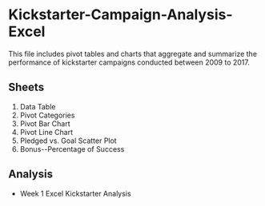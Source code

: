 # Kickstarter-Campaign-Analysis-Excel
This file includes pivot tables and charts that aggregate and summarize the performance of kickstarter campaigns conducted between 2009 to 2017.
## Sheets
1. Data Table
1. Pivot Categories
1. Pivot Bar Chart
1. Pivot Line Chart
1. Pledged vs. Goal Scatter Plot
1. Bonus--Percentage of Success
## Analysis
* Week 1 Excel Kickstarter Analysis
